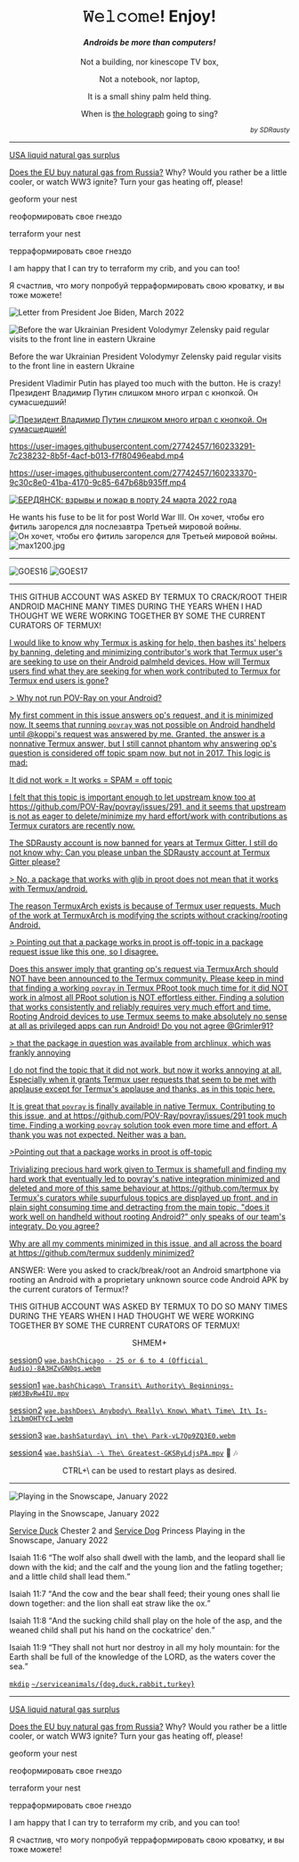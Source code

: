 <h1 align="center">𝚆𝚎𝚕𝚌𝚘𝚖𝚎! Enjoy!</h1>

<h4 align="center"><em>Androids be more than computers!</em></h4>

<p align="center">Not a building, nor kinescope TV box,</p>

<p align="center">Not a notebook, nor laptop,</p>

<p align="center">It is a small shiny palm held thing.</p>

<p align="center">When is <a href="https://github.com/buildAPKs">the holograph</a> going to sing?</p>

<p align="right"><em><sup>by SDRausty</sup></em></p>
<hr>

[USA liquid natural gas surplus](https://www.ecosia.org/search?q=USA+liquid+natural+gas+surplus)

[Does the EU buy natural gas from Russia?](https://www.ecosia.org/search?q=Does+EU+buy+natural+gas+from+Russia%3F)  Why?  Would you rather be a little cooler, or watch WW3 ignite?  Turn your gas heating off, please!

geoform your nest

геоформировать свое гнездо

terraform your nest

терраформировать свое гнездо

I am happy that I can try to terraform my crib, and you can too!

Я счастлив, что могу попробуй терраформировать свою кроватку, и вы тоже можете!

![Letter from President Joe Biden, March 2022](https://raw.githubusercontent.com/SDRausty/SDRausty/master/Screenshot_20220326-060434-362.jpg)

![Before the war Ukrainian President Volodymyr Zelensky paid regular visits to the front line in eastern Ukraine](https://raw.githubusercontent.com/SDRausty/SDRausty/master/_121993754_zelensky.jpg)

Before the war Ukrainian President Volodymyr Zelensky paid regular visits to the front line in eastern Ukraine

President Vladimir Putin has played too much with the button. He is crazy!
Президент Владимир Путин слишком много играл с кнопкой. Он сумасшедший!

[![Президент Владимир Путин слишком много играл с кнопкой. Он сумасшедший!](https://raw.githubusercontent.com/SDRausty/SDRausty/master/1173.jpg)](https://raw.githubusercontent.com/SDRausty/SDRausty/master/Russian_army_food_truck-ym6vJ7dC-QQ.mp4)

https://user-images.githubusercontent.com/27742457/160233291-7c238232-8b5f-4acf-b013-f7f80496eabd.mp4

https://user-images.githubusercontent.com/27742457/160233370-9c30c8e0-41ba-4170-9c85-647b68b935ff.mp4

[![БЕРДЯНСК: взрывы и пожар в порту 24 марта 2022 года](Screenshot_20220326-074124.jpg)](https://user-images.githubusercontent.com/27742457/160236863-f5d8dcfb-455d-4c77-a526-4638a1b50fdb.mp4)

He wants his fuse to be lit for post World War III.
Он хочет, чтобы его фитиль загорелся для послезавтра Третьей мировой войны.
![Он хочет, чтобы его фитиль загорелся для Третьей мировой войны.](https://raw.githubusercontent.com/SDRausty/SDRausty/master/0_UKRAINE-RUSSIA-CONFLICT.jpg)
![max1200.jpg](./max1200.jpg)
<hr>
<!-- Reference https://github.com/YourUserAccount/YourProject/blob/master/DirectoryPath/ReadMe.md -->
<img src="https://cdn.star.nesdis.noaa.gov/GOES16/ABI/FD/GEOCOLOR/678x678.jpg?sanitize=true" alt="GOES16">
<img src="https://cdn.star.nesdis.noaa.gov/GOES17/ABI/FD/GEOCOLOR/678x678.jpg?sanitize=true" alt="GOES17">
<hr>

THIS GITHUB ACCOUNT WAS ASKED BY TERMUX TO CRACK/ROOT THEIR ANDROID MACHINE MANY TIMES DURING THE YEARS WHEN I HAD THOUGHT WE WERE WORKING TOGETHER BY SOME THE CURRENT CURATORS OF TERMUX!

[I would like to know why Termux is asking for help, then bashes its' helpers by banning, deleting and minimizing contributor's work that Termux user's are seeking to use on their Android palmheld devices. How will Termux users find what they are seeking for when work contributed to Termux for Termux end users is gone?](https://github.com/termux/termux-packages/issues/202#issuecomment-1072656070)

[> Why not run POV-Ray on your Android?](https://github.com/termux/termux-packages/issues/202)

[My first comment in this issue answers op's request, and it is minimized now.  It seems that running `povray` was not possible on Android handheld until @koppi's request was answered by me.  Granted, the answer is a nonnative Termux answer, but I still cannot phantom why answering op's question is considered off topic spam now, but not in 2017.  This logic is mad:](https://github.com/termux/termux-packages/issues/202)

[It did not work = It works = SPAM = off topic](https://github.com/termux/termux-packages/issues/202)

[I felt that this topic is important enough to let upstream know too at https://github.com/POV-Ray/povray/issues/291, and it seems that upstream is not as eager to delete/minimize my hard effort/work with contributions as Termux curators are recently now.](https://github.com/termux/termux-packages/issues/202)  

[The SDRausty account is now banned for years at Termux Gitter.  I still do not know why;  Can you please unban the SDRausty account at Termux Gitter please?](https://github.com/termux/termux-packages/issues/202)

[> No, a package that works with glib in proot does not mean that it works with Termux/android.](https://github.com/termux/termux-packages/issues/202)

[The reason TermuxArch exists is because of Termux user requests.  Much of the work at TermuxArch is modifying the scripts without cracking/rooting Android.](https://github.com/termux/termux-packages/issues/202)

[> Pointing out that a package works in proot is off-topic in a package request issue like this one, so I disagree.](https://github.com/termux/termux-packages/issues/202)

[Does this answer imply that granting op's request via TermuxArch should NOT have been announced to the Termux community.  Please keep in mind that finding a working `povray` in Termux PRoot took much time for it did NOT work in almost all PRoot solution is NOT effortless either.  Finding a solution that works consistently and reliably requires very much effort and time.  Rooting Android devices to use Termux seems to make absolutely no sense at all as privileged apps can run Android!  Do you not agree @Grimler91?](https://github.com/termux/termux-packages/issues/202)

[> that the package in question was available from archlinux, which was frankly annoying ](https://github.com/termux/termux-packages/issues/202)

[I do not find the topic that it did not work, but now it works annoying at all.  Especially when it grants Termux user requests that seem to be met with applause except for Termux's applause and thanks, as in this topic here.](https://github.com/termux/termux-packages/issues/202)

[It is great that `povray` is finally available in native Termux.  Contributing to this issue, and at https://github.com/POV-Ray/povray/issues/291 took much time.  Finding a working `povray` solution took even more time and effort.  A thank you was not expected. Neither was a ban.](https://github.com/termux/termux-packages/issues/202#issuecomment-1072898610_)

[ >Pointing out that a package works in proot is off-topic](https://github.com/termux/termux-packages/issues/202#issuecomment-1072898610_)

[Trivializing precious hard work given to Termux is shamefull and finding my hard work that eventually led to povray's native integration minimized and deleted and more of this same behaviour at https://github.com/termux by Termux's curators while supurfulous topics are displayed up front, and in plain sight consuming time and detracting from the main topic, "does it work well on handheld without rooting Android?" only speaks of our team's integraty.  Do you agree?](https://github.com/termux/termux-packages/issues/202#issuecomment-1072898610_)

[Why are all my comments minimized in this issue, and all across the board at https://github.com/termux suddenly minimized?](https://github.com/termux/termux-app/issues/1242#issuecomment-1072940114_)

ANSWER: Were you asked to crack/break/root an Android smartphone via rooting an Android with a proprietary unknown source code Android APK by the current curators of Termux!?

THIS GITHUB ACCOUNT WAS ASKED BY TERMUX TO DO SO MANY TIMES DURING THE YEARS WHEN I HAD THOUGHT WE WERE WORKING TOGETHER BY SOME THE CURRENT CURATORS OF TERMUX!

<p align="center">SHMEM+</p>

[session0](https://wiki.termux.com/wiki/FAQ) [`wae.bash`](https://github.com/WAE/wae/blob/master/wae.bash)[`Chicago - 25 or 6 to 4 (Official Audio)-8A3HZvGN0qs.webm`](https://github.com/TermuxArch/TermuxArch/blob/master/archlinuxconfig.bash#L1884)

[session1](https://wiki.termux.com/wiki/Software) [`wae.bash`](https://github.com/WAE/wae/blob/master/wae.bash)[`Chicago\ Transit\ Authority\ Beginnings-pWd3BvRw4IU.mpv`](https://github.com/TermuxArch/TermuxArch/blob/master/archlinuxconfig.bash#L1884)

[session2](https://wiki.termux.com/wiki/PRoot) [`wae.bash`](https://github.com/WAE/wae/blob/master/wae.bash)[`Does\ Anybody\ Really\ Know\ What\ Time\ It\ Is-lzLbmOHTYcI.webm`](https://github.com/TermuxArch/TermuxArch/blob/master/archlinuxconfig.bash#L1884)

[session3](https://wiki.termux.com/wiki/User_Interface) [`wae.bash`](https://github.com/WAE/wae/blob/master/wae.bash)[`Saturday\ in\ the\ Park-vL7Op9ZQ3E0.webm`](https://github.com/TermuxArch/TermuxArch/blob/master/archlinuxconfig.bash#L1884)

[session4](https://wiki.termux.com/wiki/Working_with_APKs) [`wae.bash`](https://github.com/WAE/wae/blob/master/wae.bash)[`Sia\ -\ The\ Greatest-GKSRyLdjsPA.mpv`](https://github.com/TermuxArch/TermuxArch/blob/master/archlinuxconfig.bash#L1884) 🎵 🎶

<p align="center">CTRL+\ can be used to restart plays as desired.</p>

<hr>

![Playing in the Snowscape, January 2022](https://raw.githubusercontent.com/SDRausty/SDRausty/master/VID_20220107_222225.gif)

Playing in the Snowscape, January 2022

[Service Duck](https://github.com/serviceanimals) Chester 2 and [Service Dog](https://github.com/serviceanimals) Princess Playing in the Snowscape, January 2022
<p>
Isaiah 11:6 <q>The wolf also shall dwell with the lamb, and the leopard shall lie down with the kid; and the calf and the young lion and the fatling together; and a little child shall lead them.</q>
<p>
Isaiah 11:7 <q>And the cow and the bear shall feed; their young ones shall lie down together: and the lion shall eat straw like the ox.</q>
<p>
Isaiah 11:8 <q>And the sucking child shall play on the hole of the asp, and the weaned child shall put his hand on the cockatrice' den.</q>
<p>
Isaiah 11:9 <q>They shall not hurt nor destroy in all my holy mountain: for the Earth shall be full of the knowledge of the LORD, as the waters cover the sea.</q>

[`mkdip`](https://github.com/TermuxArch/TermuxArch/blob/master/archlinuxconfig.bash#L230) [`~/serviceanimals/{dog,duck,rabbit,turkey}`](https://github.com/serviceanimals/)
<hr>

[USA liquid natural gas surplus](https://www.ecosia.org/search?q=USA+liquid+natural+gas+surplus)

[Does the EU buy natural gas from Russia?](https://www.ecosia.org/search?q=Does+EU+buy+natural+gas+from+Russia%3F)  Why?  Would you rather be a little cooler, or watch WW3 ignite?  Turn your gas heating off, please!

geoform your nest

геоформировать свое гнездо

terraform your nest

терраформировать свое гнездо

I am happy that I can try to terraform my crib, and you can too!

Я счастлив, что могу попробуй терраформировать свою кроватку, и вы тоже можете!
<!-- SDRausty/README.md EOF -->
